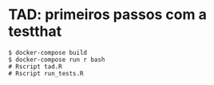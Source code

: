 # TAD: primeiros passos com a testthat

```console
$ docker-compose build
$ docker-compose run r bash
# Rscript tad.R
# Rscript run_tests.R
```
